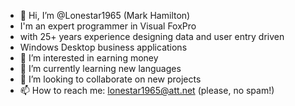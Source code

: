 - 👋 Hi, I’m @Lonestar1965 (Mark Hamilton)
-    I'm an expert programmer in Visual FoxPro
-    with 25+ years experience designing data and user entry driven
-    Windows Desktop business applications
- 👀 I’m interested in earning money
- 🌱 I’m currently learning new languages
- 💞️ I’m looking to collaborate on new projects
- 📫 How to reach me: lonestar1965@att.net (please, no spam!)

<!---
Lonestar1965/Lonestar1965 is a ✨ special ✨ repository because its `README.md` (this file) appears on your GitHub profile.
You can click the Preview link to take a look at your changes.
--->
